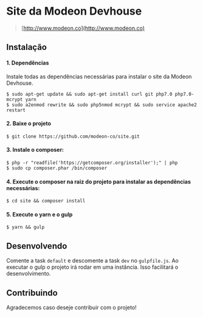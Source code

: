 # Site da Modeon Devhouse

> [http://www.modeon.co](http://www.modeon.co)

## Instalação

#### 1. Dependências

Instale todas as dependências necessárias para instalar o site da Modeon Devhouse.

    $ sudo apt-get update && sudo apt-get install curl git php7.0 php7.0-mcrypt yarn
    $ sudo a2enmod rewrite && sudo php5nmod mcrypt && sudo service apache2 restart

#### 2. Baixe o projeto

    $ git clone https://github.com/modeon-co/site.git

#### 3. Instale o composer:

    $ php -r "readfile('https://getcomposer.org/installer');" | php
    $ sudo cp composer.phar /bin/composer

#### 4. Execute o composer na raiz do projeto para instalar as dependências necessárias:

    $ cd site && composer install

#### 5. Execute o yarn e o gulp

    $ yarn && gulp

## Desenvolvendo

Comente a task `default` e descomente a task `dev` no `gulpfile.js`. Ao executar o gulp o projeto irá rodar em uma instância. Isso facilitará o desenvolvimento.

## Contribuindo

Agradecemos caso deseje contribuir com o projeto!
